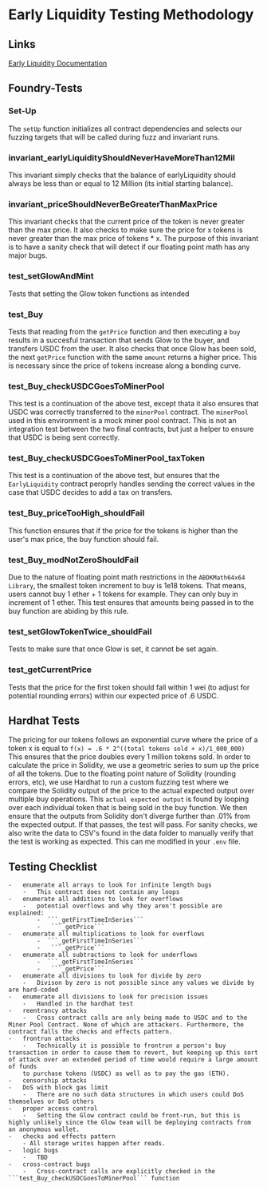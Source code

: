 # Early Liquidity Testing Methodology


## Links
<a href="https://glow-docs.vercel.app/contracts#earlyliquidity" target="_blank">
Early Liquidity Documentation
</a>


## Foundry-Tests

### Set-Up
The ```setUp``` function initializes all contract dependencies and
selects our fuzzing targets that will be called during fuzz and invariant runs.


### invariant_earlyLiquidityShouldNeverHaveMoreThan12Mil
This invariant simply checks that the balance of earlyLiquidity
should always be less than or equal to 12 Million (its initial starting balance).

### invariant_priceShouldNeverBeGreaterThanMaxPrice
This invariant checks that the current price of the token
is never greater than the max price. It also checks to make sure
the price for x tokens is never greater than the max price of tokens * x.
The purpose of this invariant is to have a sanity check that will detect if 
our floating point math has any major bugs.


### test_setGlowAndMint
Tests that setting the Glow token functions as intended

### test_Buy
Tests that reading from the ```getPrice``` function and then executing a 
```buy```  results in a succesful transaction that sends Glow to the buyer,
and transfers USDC from the user. It also checks that once Glow has been sold, the next ```getPrice``` function with the same ```amount``` returns a higher price. This is necessary since the price of tokens increase along a bonding curve.


### test_Buy_checkUSDCGoesToMinerPool
This test is a continuation of the above test, except thata it also ensures that USDC was correctly transferred to the ```minerPool``` contract.
The ```minerPool``` used in this environment is a mock miner pool contract. This is not an integration test between the two final contracts, but just a helper to ensure that USDC is being sent correctly.

### test_Buy_checkUSDCGoesToMinerPool_taxToken
This test is a continuation of the above test, but ensures that the ```EarlyLiquidity``` contract peroprly handles sending the correct values in the case that USDC decides to add a tax on transfers.


### test_Buy_priceTooHigh_shouldFail
This function ensures that if the price for the tokens is higher than the user's max price, the buy function should fail.

### test_Buy_modNotZeroShouldFail
Due to the nature of floating point math restrictions in the ```ABDKMath64x64 Library```, the smallest token increment to buy is 1e18 tokens. That means, users cannot buy 1 ether + 1 tokens for example. They can only buy in increment of 1 ether. This test ensures that amounts being passed in to the buy function are abiding by this rule.

### test_setGlowTokenTwice_shouldFail
Tests to make sure that once Glow is set, it cannot be set again.

### test_getCurrentPrice
Tests that the price for the first token should fall within 1 wei (to adjust for potential rounding errors) within our expected price of .6 USDC.



## Hardhat Tests
The pricing for our tokens follows an exponential curve where the price of a token x is equal to ```f(x) = .6 * 2^((total tokens sold + x)/1_000_000)```
This ensures that the price doubles every 1 million tokens sold. In order to calculate the price in Solidity, we use a geometric series to sum up the price of all the tokens. Due to the floating point nature of Solidity (rounding errors, etc), we use Hardhat to run a custom fuzzing test where we compare the Solidity output of the price to the actual expected output over multiple buy operations. This ```actual expected output``` is found by looping over each individual token that is being sold in the buy function. We then ensure that the outputs from Solidity don't diverge further than .01% from the expected output. If that passes, the test will pass. For sanity checks, we also write the data to CSV's found in the data folder to manually verify that the test is working as expected. This can me modified in your ```.env``` file.




## Testing Checklist
    -   enumerate all arrays to look for infinite length bugs
        -   This contract does not contain any loops
    -   enumerate all additions to look for overflows
        -   potential overflows and why they aren't possible are explained:
            -  ```_getFirstTimeInSeries```
            -   ```_getPrice```
    -   enumerate all multiplications to look for overflows
            -  ```_getFirstTimeInSeries```
            -   ```_getPrice```
    -   enumerate all subtractions to look for underflows
            -  ```_getFirstTimeInSeries```
            -   ```_getPrice```
    -   enumerate all divisions to look for divide by zero
        -   Divison by zero is not possible since any values we divide by are hard-coded
    -   enumerate all divisions to look for precision issues
        -   Handled in the hardhat test
    -   reentrancy attacks
        -   Cross contract calls are only being made to USDC and to the Miner Pool Contract. None of which are attackers. Furthermore, the contract falls the checks and effects pattern.
    -   frontrun attacks
        -   Technically it is possible to frontrun a person's buy transaction in order to cause them to revert, but keeping up this sort of attack over an extended period of time would require a large amount of funds
        to purchase tokens (USDC) as well as to pay the gas (ETH).
    -   censorship attacks
    -   DoS with block gas limit
        -   There are no such data structures in which users could DoS themselves or DoS others
    -   proper access control
        -   Setting the Glow contract could be front-run, but this is highly unlikely since the Glow team will be deploying contracts from an anonymous wallet.
    -   checks and effects pattern
        - All storage writes happen after reads.
    -   logic bugs
        -   TBD
    -   cross-contract bugs
        -   Cross-contract calls are explicitly checked in the ```test_Buy_checkUSDCGoesToMinerPool``` function